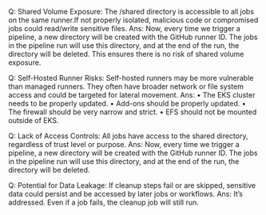 Q: Shared Volume Exposure:  The /shared directory is accessible to all jobs on the same runner.If not properly isolated, malicious code or compromised jobs could read/write sensitive files.
Ans: Now, every time we trigger a pipeline, a new directory will be created with the GitHub runner ID. The jobs in the pipeline run will use this directory, and at the end of the run, the directory will be deleted. This ensures there is no risk of shared volume exposure.

Q: Self-Hosted Runner Risks: Self-hosted runners may be more vulnerable than managed runners. They often have broader network or file system access and could be targeted for lateral movement.
Ans: 
	•	The EKS cluster needs to be properly updated.
	•	Add-ons should be properly updated.
	•	The firewall should be very narrow and strict.
	•	EFS should not be mounted outside of EKS.

Q: Lack of Access Controls: All jobs have access to the shared directory, regardless of trust level or purpose.
Ans: 
 Now, every time we trigger a pipeline, a new directory will be created with the GitHub runner ID. The jobs in the pipeline run will use this directory, and at the end of the run, the directory will be deleted. 

Q: Potential for Data Leakage: If cleanup steps fail or are skipped, sensitive data could persist and be accessed by later jobs or workflows.
Ans: 
It’s addressed. Even if a job fails, the cleanup job will still run.
